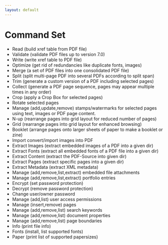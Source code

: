 ```yaml
---
layout: default
---
```


# Command Set

* Read (build xref table from PDF file)
* Validate (validate PDF files up to version 7.0)
* Write (write xref table to PDF file)
* Optimize (get rid of redundancies like duplicate fonts, images)
* Merge (a set of PDF files into one consolidated PDF file)
* Split (split multi-page PDF into several PDFs according to split span)
* Trim (generate a custom version of a PDF including selected pages)
* Collect (generate a PDF page sequence, pages may appear multiple times in any order)
* Crop (apply a Crop Box for selected pages)
* Rotate selected pages
* Manage (add,update,remove) stamps/watermarks for selected pages using text, images or PDF page content.
* N-up (rearrange pages into grid layout for reduced number of pages)
* Grid (rearrange pages into grid layout for enhanced browsing)
* Booklet (arrange pages onto larger sheets of paper to make a booklet or zine)
* Import convert/import images into PDF
* Extract Images (extract embedded images of a PDF into a given dir)
* Extract Fonts (extract all embedded fonts of a PDF file into a given dir)
* Extract Content (extract the PDF-Source into given dir)
* Extract Pages (extract specific pages into a given dir)
* Extract Metadata (extract XML metadata)
* Manage (add,remove,list,extract) embedded file attachments
* Manage (add,remove,list,extract) portfolio entries
* Encrypt (set password protection)
* Decrypt (remove password protection)
* Change user/owner password
* Manage (add,list) user access permissions
* Manage (insert,remove) pages
* Manage (add,remove,list) search keywords
* Manage (add,remove,list) document properties
* Manage (add,remove,list) page boundaries
* Info (print file info)
* Fonts (install, list supported fonts)
* Paper (print list of supported papersizes)